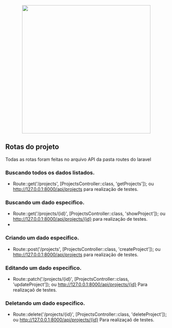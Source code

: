 <p align="center"><a href="https://laravel.com" target="_blank"><img src="https://raw.githubusercontent.com/laravel/art/master/logo-lockup/5%20SVG/2%20CMYK/1%20Full%20Color/laravel-logolockup-cmyk-red.svg" width="400"></a></p>

## Rotas do projeto

Todas as rotas foram feitas no arquivo API da pasta routes do laravel 


### Buscando todos os dados listados.
- Route::get('/projects', [ProjectsController::class, 'getProjects']);
ou  http://127.0.0.1:8000/api/projects para realização de testes.

### Buscando um dado especifico.
- Route::get('/projects/{id}', [ProjectsController::class, 'showProject']);
ou http://127.0.0.1:8000/api/projects/{id} para realização de testes.
- 
### Criando um dado especifico.
- Route::post('/projects', [ProjectsController::class, 'createProject']);
ou http://127.0.0.1:8000/api/projects para realização de testes.

### Editando um dado especifico.
- Route::patch('/projects/{id}', [ProjectsController::class, 'updateProject']);
ou http://127.0.0.1:8000/api/projects/{id} Para realizaçaõ de testes.

### Deletando um dado especifico.
- Route::delete('/projects/{id}', [ProjectsController::class, 'deleteProject']);
ou http://127.0.0.1:8000/api/projects/{id} Para realizaçaõ de testes.


